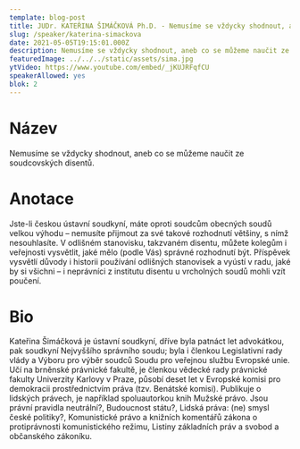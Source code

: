 ```yaml
---
template: blog-post
title: JUDr. KATEŘINA ŠIMÁČKOVÁ Ph.D. - Nemusíme se vždycky shodnout, aneb co se můžeme naučit ze soudcovských disentů
slug: /speaker/katerina-simackova
date: 2021-05-05T19:15:01.000Z
description: Nemusíme se vždycky shodnout, aneb co se můžeme naučit ze soudcovských disentů
featuredImage: ../../../static/assets/sima.jpg
ytVideo: https://www.youtube.com/embed/_jKUJRFqfCU
speakerAllowed: yes
blok: 2
---
```

# Název
Nemusíme se vždycky shodnout, aneb co se můžeme naučit ze soudcovských disentů.
# Anotace
Jste-li českou ústavní soudkyní, máte oproti soudcům obecných soudů velkou
výhodu – nemusíte přijmout za své takové rozhodnutí většiny, s nímž
nesouhlasíte. V odlišném stanovisku, takzvaném disentu, můžete kolegům
i veřejnosti vysvětlit, jaké mělo (podle Vás) správné rozhodnutí být. Příspěvek
vysvětlí důvody i historii používání odlišných stanovisek a vyústí v radu, jaké
by si všichni – i neprávníci z institutu disentu u vrcholných soudů mohli vzít
poučení.
# Bio
Kateřina Šimáčková je ústavní soudkyní, dříve byla patnáct let advokátkou, pak
soudkyní Nejvyššího správního soudu; byla i členkou Legislativní rady vlády a
Výboru pro výběr soudců Soudu pro veřejnou službu Evropské unie. Učí na
brněnské právnické fakultě, je členkou vědecké rady právnické fakulty
Univerzity Karlovy v Praze, působí deset let v Evropské komisi pro demokracii
prostřednictvím práva (tzv. Benátské komisi). Publikuje o lidských právech, je
například spoluautorkou knih Mužské právo. Jsou právní pravidla neutrální?,
Budoucnost státu?, Lidská práva: (ne) smysl české politiky?, Komunistické
právo a knižních komentářů zákona o protiprávnosti komunistického režimu,
Listiny základních práv a svobod a občanského zákoníku.